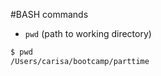 #BASH commands

- `pwd` (path to working directory)

```sh
$ pwd
/Users/carisa/bootcamp/parttime
```